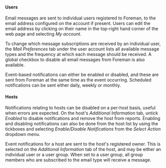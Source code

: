 
#### Users

Email messages are sent to individual users registered to Foreman, to the email address configured on the account if present.  Users can edit the email address by clicking on their name in the top-right hand corner of the web page and selecting *My account*.

To change which message subscriptions are received by an individual user, the *Mail Preferences* tab under the user account lists all available message types and the frequency at which each message should be received.  A global checkbox to disable all email messages from Foreman is also available.

Event-based notifications can either be enabled or disabled, and these are sent from Foreman at the same time as the event occurring.  Scheduled notifications can be sent either daily, weekly or monthly.

#### Hosts

Notifications relating to hosts can be disabled on a per-host basis, useful when errors are expected.  On the host's *Additional Information* tab, untick *Enabled* to disable notifications and remove the host from reports.  Enabling and disabling notifications can also be done from the host list by using the tickboxes and selecting *Enable/Disable Notifications* from the *Select Action* dropdown menu.

Event notifications for a host are sent to the host's registered owner.  This is selected on the *Additional Information* tab of the host, and may be either an individual user or a user group.  When set to a user group, all group members who are subscribed to the email type will receive a message.

